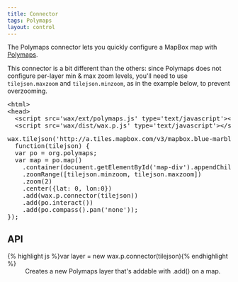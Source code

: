 ```yaml
---
title: Connector
tags: Polymaps
layout: control
---
```


The Polymaps connector lets you quickly configure a MapBox map with
[Polymaps](http://polymaps.org/).

This connector is a bit different than the others: since Polymaps
does not configure per-layer min & max zoom levels, you'll need to
use <code>tilejson.maxzoom</code> and <code>tilejson.minzoom</code>,
as in the example below, to prevent overzooming.

<pre class='prettyprint'>
&lt;html&gt;
&lt;head&gt;
  &lt;script src='wax/ext/polymaps.js' type='text/javascript'&gt;&lt;/script&gt;
  &lt;script src='wax/dist/wax.p.js' type='text/javascript'&gt;&lt;/script&gt;
</pre>

<div id='map-div' class='demo-map'></div>

<pre class='prettyprint live'>
wax.tilejson('http://a.tiles.mapbox.com/v3/mapbox.blue-marble-topo-jul-bw.jsonp',
  function(tilejson) {
  var po = org.polymaps;
  var map = po.map()
    .container(document.getElementById('map-div').appendChild(po.svg('svg')))
    .zoomRange([tilejson.minzoom, tilejson.maxzoom])
    .zoom(2)
    .center({lat: 0, lon:0})
    .add(wax.p.connector(tilejson))
    .add(po.interact())
    .add(po.compass().pan('none'));
});
</pre>

## API

<dl>
  <dt>{% highlight js %}var layer = new wax.p.connector(tilejson){% endhighlight %}</dt>
  <dd>
  Creates a new Polymaps layer that's addable with .add() on a map.
  </dd>
</dl>
